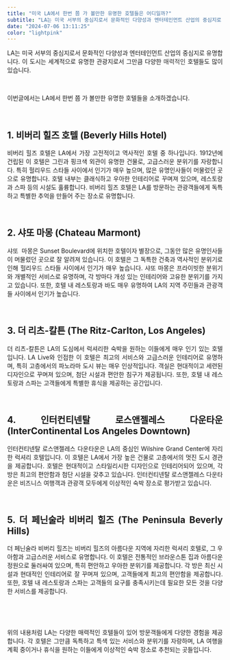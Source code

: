 ```yaml
---
title: "미국 LA에서 한번 쯤 가 볼만한 유명한 호텔들은 어디일까?"
subtitle: "LA는 미국 서부의 중심지로서 문화적인 다양성과 엔터테인먼트 산업의 중심지로 유명합니다. 이 도시는 세계적으로 유명한 관광지로서 그만큼 다양한 매력적인 호텔들도 많이 있습니다. LA에서 한번 쯤 가 볼만한 유명한 호텔들을 소개하는 글입니다."
date: "2024-07-06 13:11:25"
color: "lightpink"
---
```





<p style="text-align: justify;" data-ke-size="size16">LA는 미국 서부의 중심지로서 문화적인 다양성과 엔터테인먼트 산업의 중심지로 유명합니다. 이 도시는 세계적으로 유명한 관광지로서 그만큼 다양한 <span style="color: #333333; text-align: justify;"><span></span>매력적인 </span>호텔들도 많이 있습니다.</p>
<p style="text-align: justify;" data-ke-size="size16">&nbsp;</p>
<p style="text-align: justify;" data-ke-size="size16">이번글에서는 LA에서 한번 쯤 가 볼만한 유명한 호텔들을 소개하겠습니다.</p>
<p style="text-align: justify;" data-ke-size="size16">&nbsp;</p>
<h2 style="text-align: justify;" data-ke-size="size26"><b>1. 비버리 힐즈 호텔 (Beverly Hills Hotel)</b></h2>
<p style="text-align: justify;" data-ke-size="size16">비버리 힐즈 호텔은 LA에서 가장 고전적이고 역사적인 호텔 중 하나입니다. 1912년에 건립된 이 호텔은 그린과 핑크색 외관이 유명한 건물로, 고급스러운 분위기를 자랑합니다. 특히 헐리우드 스타들 사이에서 인기가 매우 높으며, 많은 유명인사들이 머물렀던 곳으로 유명합니다. 호텔 내부는 클래식하고 우아한 인테리어로 꾸며져 있으며, 레스토랑과 스파 등의 시설도 훌륭합니다. 비버리 힐즈 호텔은 LA를 방문하는 관광객들에게 독특하고 특별한 추억을 만들어 주는 장소로 유명합니다.</p>
<p style="text-align: justify;" data-ke-size="size16">&nbsp;</p>
<h2 style="text-align: justify;" data-ke-size="size26"><b>2. 샤또 마몽 (Chateau Marmont)</b></h2>
<p style="text-align: justify;" data-ke-size="size16">샤또 &nbsp;마몽은 Sunset Boulevard에 위치한 호텔이자 별장으로, 그동안 많은 유명인사들이 머물렀던 곳으로 잘 알려져 있습니다. 이 호텔은 그 독특한 건축과 역사적인 분위기로 인해 헐리우드 스타들 사이에서 인기가 매우 높습니다. 샤또 마몽은 프라이빗한 분위기와 개별적인 서비스로 유명하며, 각 방마다 개성 있는 인테리어와 고유한 분위기를 가지고 있습니다. 또한, 호텔 내 레스토랑과 바도 매우 유명하여 LA의 지역 주민들과 관광객들 사이에서 인기가 높습니다.</p>
<p style="text-align: justify;" data-ke-size="size16">&nbsp;</p>
<h2 style="text-align: justify;" data-ke-size="size26"><b>3. 더 리츠-칼튼 (The Ritz-Carlton, Los Angeles)</b></h2>
<p style="text-align: justify;" data-ke-size="size16">더 리츠-칼튼은 LA의 도심에서 럭셔리한 숙박을 원하는 이들에게 매우 인기 있는 호텔입니다. LA Live와 인접한 이 호텔은 최고의 서비스와 고급스러운 인테리어로 유명하며, 특히 고층에서의 파노라마 도시 뷰는 매우 인상적입니다. 객실은 현대적이고 세련된 디자인으로 꾸며져 있으며, 첨단 시설과 편안한 침구가 제공됩니다. 또한, 호텔 내 레스토랑과 스파는 고객들에게 특별한 휴식을 제공하는 공간입니다.</p>
<p style="text-align: justify;" data-ke-size="size16">&nbsp;</p>
<h2 style="text-align: justify;" data-ke-size="size26"><b>4. 인터컨티넨탈 로스앤젤레스 다운타운 (InterContinental Los Angeles Downtown)</b></h2>
<p style="text-align: justify;" data-ke-size="size16">인터컨티넨탈 로스앤젤레스 다운타운은 LA의 중심인 Wilshire Grand Center에 자리한 럭셔리 호텔입니다. 이 호텔은 LA에서 가장 높은 건물로 고층에서의 멋진 도시 경관을 제공합니다. 호텔은 현대적이고 스타일리시한 디자인으로 인테리어되어 있으며, 각 방은 최고의 편안함과 첨단 시설을 갖추고 있습니다. 인터컨티넨탈 로스앤젤레스 다운타운은 비즈니스 여행객과 관광객 모두에게 이상적인 숙박 장소로 평가받고 있습니다.</p>
<p style="text-align: justify;" data-ke-size="size16">&nbsp;</p>
<h2 style="text-align: justify;" data-ke-size="size26"><b>5. 더 페닌술라 비버리 힐즈 (The Peninsula Beverly Hills)</b></h2>
<p style="text-align: justify;" data-ke-size="size16">더 페닌술라 비버리 힐즈는 비버리 힐즈의 아름다운 지역에 자리한 럭셔리 호텔로, 그 우아함과 고급스러운 서비스로 유명합니다. 이 호텔은 전통적인 브라운스톤 집과 아름다운 정원으로 둘러싸여 있으며, 특히 편안하고 우아한 분위기를 제공합니다. 각 방은 최신 시설과 현대적인 인테리어로 잘 꾸며져 있으며, 고객들에게 최고의 편안함을 제공합니다. 또한, 호텔 내 레스토랑과 스파는 고객들의 요구를 충족시키는데 필요한 모든 것을 다양한 서비스를 제공합니다.</p>
<p style="text-align: justify;" data-ke-size="size16">&nbsp;</p>
<p style="text-align: justify;" data-ke-size="size16">&nbsp;</p>
<p style="text-align: justify;" data-ke-size="size16">위의 내용처럼 LA는 다양한 매력적인 호텔들이 있어 방문객들에게 다양한 경험을 제공합니다. 각 호텔은 그만큼 독특하고 특색 있는 서비스와 분위기를 자랑하며, LA 여행을 계획 중이거나 휴식을 원하는 이들에게 이상적인 숙박 장소로 추천되는 곳들입니다.</p>
<p style="text-align: justify;" data-ke-size="size16">&nbsp;</p>